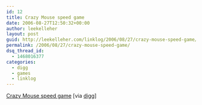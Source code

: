 ```yaml
---
id: 12
title: Crazy Mouse speed game
date: 2006-08-27T12:50:32+00:00
author: leekelleher
layout: post
guid: http://leekelleher.com/linklog/2006/08/27/crazy-mouse-speed-game/
permalink: /2006/08/27/crazy-mouse-speed-game/
dsq_thread_id:
  - 1468016377
categories:
  - digg
  - games
  - linklog
---
```

[Crazy Mouse speed game](http://www.gameshot.org/?id=108) [via [digg](http://www.digg.com/playable_web_games/Crazy_Mouse_speed_game)]